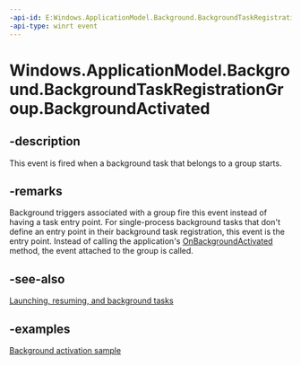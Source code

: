```yaml
---
-api-id: E:Windows.ApplicationModel.Background.BackgroundTaskRegistrationGroup.BackgroundActivated
-api-type: winrt event
---
```


<!-- Event syntax.
public event TypedEventHandler BackgroundActivated<BackgroundTaskRegistrationGroup, BackgroundActivatedEventArgs>
-->

# Windows.ApplicationModel.Background.BackgroundTaskRegistrationGroup.BackgroundActivated

## -description
This event is fired when a background task that belongs to a group starts.

## -remarks
Background triggers associated with a group fire this event instead of having a task entry point. For single-process background tasks that don't define an entry point in their background task registration, this event is the entry point. Instead of calling the application's [OnBackgroundActivated](../windows.ui.xaml/application_onbackgroundactivated_431338129.md) method, the event attached to the group is called.

## -see-also
[Launching, resuming, and background tasks](https://msdn.microsoft.com/windows/uwp/launch-resume/index)

## -examples
[Background activation sample](https://github.com/Microsoft/Windows-universal-samples/tree/master/Samples/BackgroundActivation)
